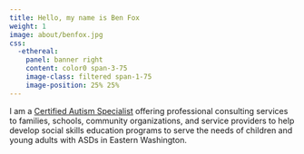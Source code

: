 ```yaml
---
title: Hello, my name is Ben Fox
weight: 1
image: about/benfox.jpg
css:
  -ethereal:
    panel: banner right
    content: color0 span-3-75
    image-class: filtered span-1-75
    image-position: 25% 25%
---
```

I am a [Certified Autism Specialist](https://apps.ibcces.org/badges/v/65d52) offering professional consulting services to families, schools, community organizations, and service providers to help develop social skills education programs to serve the needs of children and young adults with ASDs in Eastern Washington.
